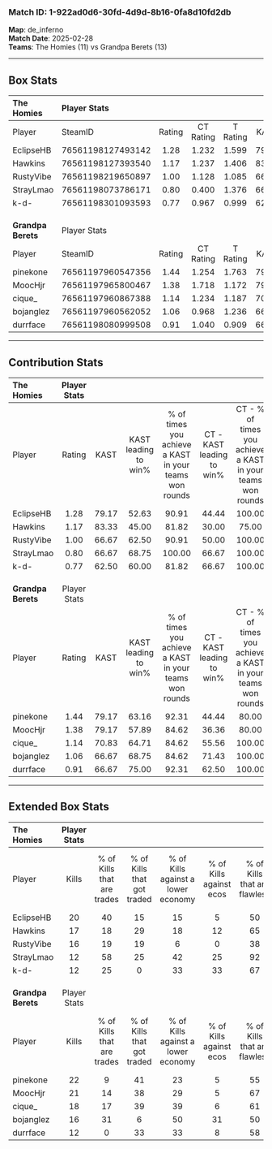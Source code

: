 ### Match ID: 1-922ad0d6-30fd-4d9d-8b16-0fa8d10fd2db  
**Map**: de_inferno  
**Match Date**: 2025-02-28  
**Teams**: The Homies (11) vs Grandpa Berets (13)  

---  

## Box Stats  

| **The Homies**     | Player Stats      |        |           |          |       |       |       |         |        |      |     |
| :- | :- | :-: | :-: | :-: | :-: | :-: | :-: | :-: | :-: | :-: | :-: |
| Player             | SteamID           | Rating | CT Rating | T Rating | KAST  |  ADR  | Kills | Assists | Deaths | K/D  | HS% |
| EclipseHB          | 76561198127493142 |  1.28  |   1.232   |  1.599   | 79.17 | 91.6  |  20   |    6    |   18   | 1.11 | 65  |
| Hawkins            | 76561198127393540 |  1.17  |   1.237   |  1.406   | 83.33 | 87.8  |  17   |    6    |   19   | 0.89 | 47  |
| RustyVibe          | 76561198219650897 |  1.00  |   1.128   |  1.085   | 66.67 | 68.7  |  16   |    7    |   17   | 0.94 | 56  |
| StrayLmao          | 76561198073786171 |  0.80  |   0.400   |  1.376   | 66.67 | 56.2  |  12   |    3    |   17   | 0.71 | 50  |
| k-d-               | 76561198301093593 |  0.77  |   0.967   |  0.999   | 62.50 | 69.3  |  12   |    6    |   19   | 0.63 | 41  |
|                    |                   |        |           |          |       |       |       |         |        |      |     |
|                    |                   |        |           |          |       |       |       |         |        |      |     |
|                    |                   |        |           |          |       |       |       |         |        |      |     |
| **Grandpa Berets** | Player Stats      |        |           |          |       |       |       |         |        |      |     |
| Player             | SteamID           | Rating | CT Rating | T Rating | KAST  |  ADR  | Kills | Assists | Deaths | K/D  | HS% |
| pinekone           | 76561197960547356 |  1.44  |   1.254   |  1.763   | 79.17 | 110.6 |  22   |    8    |   17   | 1.29 | 54  |
| MoocHjr            | 76561197965800467 |  1.38  |   1.718   |  1.172   | 79.17 | 90.8  |  21   |    6    |   15   | 1.40 | 57  |
| cique_             | 76561197960867388 |  1.14  |   1.234   |  1.187   | 70.83 | 65.4  |  18   |    3    |   14   | 1.29 | 22  |
| bojanglez          | 76561197960562052 |  1.06  |   0.968   |  1.236   | 66.67 | 74.2  |  16   |    7    |   15   | 1.07 | 50  |
| durrface           | 76561198080999508 |  0.91  |   1.040   |  0.909   | 66.67 | 84.9  |  12   |    8    |   17   | 0.71 | 58  |
---  

## Contribution Stats  

| **The Homies**     | Player Stats |       |                      |                                                        |                           |                                                             |                          |                                                            |
| :- | :-: | :-: | :-: | :-: | :-: | :-: | :-: | :-: |
| Player             |    Rating    | KAST  | KAST leading to win% | % of times you achieve a KAST in your teams won rounds | CT - KAST leading to win% | CT - % of times you achieve a KAST in your teams won rounds | T - KAST leading to win% | T - % of times you achieve a KAST in your teams won rounds |
| EclipseHB          |     1.28     | 79.17 |        52.63         |                         90.91                          |           44.44           |                           100.00                            |          60.00           |                           85.71                            |
| Hawkins            |     1.17     | 83.33 |        45.00         |                         81.82                          |           30.00           |                            75.00                            |          60.00           |                           85.71                            |
| RustyVibe          |     1.00     | 66.67 |        62.50         |                         90.91                          |           50.00           |                           100.00                            |          75.00           |                           85.71                            |
| StrayLmao          |     0.80     | 66.67 |        68.75         |                         100.00                         |           66.67           |                           100.00                            |          70.00           |                           100.00                           |
| k-d-               |     0.77     | 62.50 |        60.00         |                         81.82                          |           66.67           |                           100.00                            |          55.56           |                           71.43                            |
|                    |              |       |                      |                                                        |                           |                                                             |                          |                                                            |
|                    |              |       |                      |                                                        |                           |                                                             |                          |                                                            |
|                    |              |       |                      |                                                        |                           |                                                             |                          |                                                            |
| **Grandpa Berets** | Player Stats |       |                      |                                                        |                           |                                                             |                          |                                                            |
| Player             |    Rating    | KAST  | KAST leading to win% | % of times you achieve a KAST in your teams won rounds | CT - KAST leading to win% | CT - % of times you achieve a KAST in your teams won rounds | T - KAST leading to win% | T - % of times you achieve a KAST in your teams won rounds |
| pinekone           |     1.44     | 79.17 |        63.16         |                         92.31                          |           44.44           |                            80.00                            |          80.00           |                           100.00                           |
| MoocHjr            |     1.38     | 79.17 |        57.89         |                         84.62                          |           36.36           |                            80.00                            |          87.50           |                           87.50                            |
| cique_             |     1.14     | 70.83 |        64.71         |                         84.62                          |           55.56           |                           100.00                            |          75.00           |                           75.00                            |
| bojanglez          |     1.06     | 66.67 |        68.75         |                         84.62                          |           71.43           |                           100.00                            |          66.67           |                           75.00                            |
| durrface           |     0.91     | 66.67 |        75.00         |                         92.31                          |           62.50           |                           100.00                            |          87.50           |                           87.50                            |
---  

## Extended Box Stats  

| **The Homies**     | Player Stats |                            |                            |                                    |                         |                              |                                 |        |                             |                                     |                          |                               |                            |
| :- | :-: | :-: | :-: | :-: | :-: | :-: | :-: | :-: | :-: | :-: | :-: | :-: | :-: |
| Player             |    Kills     | % of Kills that are trades | % of Kills that got traded | % of Kills against a lower economy | % of Kills against ecos | % of Kills that are flawless | % of Kills that are close duels | Deaths | % of Deaths that get traded | % of Deaths against a lower economy | % of Deaths against ecos | % of Deaths that are flawless | % of Deaths that are close |
| EclipseHB          |      20      |             40             |             15             |                 15                 |            5            |              50              |                5                |   18   |             33              |                  6                  |            6             |              61               |             11             |
| Hawkins            |      17      |             18             |             29             |                 18                 |           12            |              65              |                6                |   19   |             42              |                 16                  |            5             |              63               |             5              |
| RustyVibe          |      16      |             19             |             19             |                 6                  |            0            |              38              |                0                |   17   |             29              |                 12                  |            6             |              53               |             6              |
| StrayLmao          |      12      |             58             |             25             |                 42                 |           25            |              92              |                0                |   17   |             24              |                  0                  |            0             |              65               |             12             |
| k-d-               |      12      |             25             |             0              |                 33                 |           33            |              67              |                8                |   19   |             32              |                 16                  |            5             |              58               |             16             |
|                    |              |                            |                            |                                    |                         |                              |                                 |        |                             |                                     |                          |                               |                            |
|                    |              |                            |                            |                                    |                         |                              |                                 |        |                             |                                     |                          |                               |                            |
|                    |              |                            |                            |                                    |                         |                              |                                 |        |                             |                                     |                          |                               |                            |
| **Grandpa Berets** | Player Stats |                            |                            |                                    |                         |                              |                                 |        |                             |                                     |                          |                               |                            |
| Player             |    Kills     | % of Kills that are trades | % of Kills that got traded | % of Kills against a lower economy | % of Kills against ecos | % of Kills that are flawless | % of Kills that are close duels | Deaths | % of Deaths that get traded | % of Deaths against a lower economy | % of Deaths against ecos | % of Deaths that are flawless | % of Deaths that are close |
| pinekone           |      22      |             9              |             41             |                 23                 |            5            |              55              |                9                |   17   |             18              |                 24                  |            6             |              59               |             0              |
| MoocHjr            |      21      |             14             |             38             |                 29                 |            5            |              67              |               10                |   15   |             20              |                 20                  |            7             |              60               |             0              |
| cique_             |      18      |             17             |             39             |                 39                 |            6            |              61              |                0                |   14   |             21              |                 21                  |            7             |              79               |             7              |
| bojanglez          |      16      |             31             |             6              |                 50                 |           31            |              50              |               19                |   15   |             13              |                 20                  |            0             |              47               |             7              |
| durrface           |      12      |             0              |             33             |                 33                 |            8            |              58              |               17                |   17   |             18              |                 12                  |            0             |              47               |             6              |
